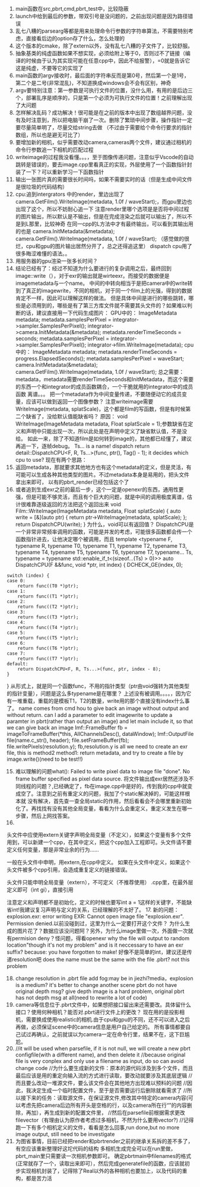 1. main函数在src,pbrt,cmd,pbrt_test中，比较隐蔽
2. launch中给到最后的参数，带双引号是没问题的，之前出现问题是因为路径错误
3. 乱七八糟的parsearg等都是用来处理命令行参数的字符串算法，不需要特别考虑，直接看后边的option存了什么，怎么处理的
4. 这个版本的cmake，除了extern以外，没有乱七八糟的子文件了，比较舒服。
5. 抽象基类的纯虚函数如果不想实现，必须给附上等于0，否则过不了链接（编译的时候由于认为其实现可能在任意cpp中，因此不给报警），=0就是告诉它这是纯虚，不要等它的实现了
6. main函数的argv接收时，最后面的字符串反而是第0号，然后第一个是1号，第二个是二号(非常混乱)，不知道换成windows会不会有区别，神奇
7. argv要特别注意：第一参数是可执行文件的位置，没什么用，有用的是后边三个，部署乱序是顺序的，只是第一个必须为可执行文件的位置！之前理解出现了大问题
8. 怎样解决乱码？成功解决！很可能是在之前的版本中出现了数组越界问题，没有及时注意到，所以把电脑干崩了一次。删除了繁琐中间步骤，操作指针一定要尽量简单明了，尽量交给string去做
   （不过由于需要给个命令行要求的指针数组，所以也是避无可比了）
9.  要增加新的相机，似乎需要改动camera,cameras两个文件，建议通过相机的命令行参数追一下相机的匹配过程
10. writeimage的过程我没看懂。。。，至于图像传递问题，注意似乎Vscode的自动跳转是错误的，要去image.cpp里看真正的实现，外层使用了一个函数指针封装了一下？可以重新学习一下函数指针
11. 输出一张图片真的需要很长时间吗，如果不需要实时的话（但是生成中间文件是很垃圾的代码结构）
12. cpu:追到intergrators 中的render，里边出现了camera.GetFilm().WriteImage(metadata, 1.0f / waveStart);，而gpu里边也出现了这个，所以不妨耐心追一下
    注意render里哪个选项是是否将中间过程的图片输出，所以默认是不输出，但是在完成渲染之后就可以输出了，所以不是到L那里，比较神奇
    在同一cpp的L方法中才有最终输出，可以看到其输出用的也是
    camera.InitMetadata(&metadata);
    camera.GetFilm().WriteImage(metadata, 1.0f / waveStart);
    （感觉做的很烂，cpu和gpu的图片输出居然分开了，总之还得追这里）
    dispatch cpu用了很多晦涩难懂的语法。。
13. 用服务器的gpu渲染一张多长时间？
14. 结论已经有了：经过不知道为什么要进行的复杂调用之后，最终回到image::write（），对于exr的输出就是wirteexr。而接受的数据便是imagemetadata与一个name。
    中间的中转向相当于是把camera中的write转到了真正的imagewrite，不同的相机，对于同一个film上的光强，得到的数据肯定不一样，因此可以理解这样的做法。
    但是具体中间是进行的哪些跳转，哪些是必须用到的，哪些是有了第三方库文件就不需要其头文件的？如果难以判断的话，建议直接用一下代码生成图片：
   GPU中的：
    ImageMetadata metadata;
    metadata.samplesPerPixel = integrator->sampler.SamplesPerPixel();
    integrator->camera.InitMetadata(&metadata);
    metadata.renderTimeSeconds = seconds;
    metadata.samplesPerPixel = integrator->sampler.SamplesPerPixel();
    integrator->film.WriteImage(metadata);
   cpu中的：
    ImageMetadata metadata;
    metadata.renderTimeSeconds = progress.ElapsedSeconds();
    metadata.samplesPerPixel = waveStart;
    camera.InitMetadata(&metadata);
    camera.GetFilm().WriteImage(metadata, 1.0f / waveStart);
   总之需要：metadata，metadata需要renderTimeSeconds和InitMetadata，而这个需要的东西一个和integrator的成员函数耦合，一个干脆就用的integrator中的成员函数
   离谱。。。
   把一个metadata作为中间变量传递，不要随便动它的成员变量，应该可以做到返回一个图像参数？
   注意writeimage需要WriteImage(metadata, splatScale)，这个都是film的写函数，但是有时候第二个缺省了，没给默认值能缺省吗？
   原因：    void WriteImage(ImageMetadata metadata, Float splatScale = 1);参数缺省在定义和声明中只能出现一次，所以此处是在声明中定义了缺省默认值，不是没给。
   如此一来，除了不知道film是如何转到image的，其他都已经懂了，建议再追一下，逐帧debug。
   Ts... is a name!
   dispatch
        return detail::DispatchCPU<F, R, Ts...>(func, ptr(), Tag() - 1); it decides which cpu to use?
   现在有两个思路：
   1. 返回metadata，那就要求其他地方也有这个metadata的定义，但是灵活，有可能可以生成各种其他类型的图片。不过metadata本身是易用的，把头文件拿出来即可，
   以有的pbrt_render已经包括这个了
   2. 或者追到生成exr之前的最后一步，这个一定是openexr的东西，通用性更强，但是可能不够灵活，而且有个巨大的问题，就是中间的调用极度离谱，估计很难靠逐级返回的方法把这个返回出来
void Film::WriteImage(ImageMetadata metadata, Float splatScale) {
    auto write = [&](auto ptr) { return ptr->WriteImage(metadata, splatScale); };
    return DispatchCPU(write);
}
为什么，void可以有返回值？
DispatchCPU是一个非常非常频率调用的函数，可能是并发的考虑，可能很多函数都会传一个函数指针进去，让他决定哪个被调用，而且
template <typename F, typename R, typename T0, typename T1, typename T2, typename T3,
          typename T4, typename T5, typename T6, typename T7, typename... Ts,
          typename = typename std::enable_if_t<(sizeof...(Ts) > 0)>>
auto DispatchCPU(F &&func, void *ptr, int index) {
    DCHECK_GE(index, 0);

    switch (index) {
    case 0:
        return func((T0 *)ptr);
    case 1:
        return func((T1 *)ptr);
    case 2:
        return func((T2 *)ptr);
    case 3:
        return func((T3 *)ptr);
    case 4:
        return func((T4 *)ptr);
    case 5:
        return func((T5 *)ptr);
    case 6:
        return func((T6 *)ptr);
    case 7:
        return func((T7 *)ptr);
    default:
        return DispatchCPU<F, R, Ts...>(func, ptr, index - 8);
    }
}
从形式上，就是同一个函数func，不用的指针类型（ptr由void强转为其他类型的指针变量），问题是这么多typename是在哪里？
上述没有被调用。。。。，因为它有一堆重载，重载的是模板T1，T2的数量，write用的那个直接没有index什么事了。
name comes from cmd
hou to give back an image without output and without return.
can I add a parameter to edit imagewrite to update a paramter in pbrt(rather than output an image) and let main include it, so that we can give back an image
        Imf::FrameBuffer fb = imageToFrameBuffer(*this, AllChannelsDesc(), dataWindow);
        Imf::OutputFile file(name.c_str(), header);
        file.setFrameBuffer(fb);
        file.writePixels(resolution.y);
      fb,resolution.y is all we need to create an exr file, this is method2
      method1: return metadata, and try to create a file by image.write()(need to be test!!)


  
  15. 难以理解的问题what():  Failed to write pixel data to image file "done". No frame buffer specified as pixel data source.
   将文件输出成exr居然还涉及不同线程的问题？,已经确定了，fb在image.cpp中是好的，传到我的cpp中就变成空了。注意到之前有重定义的问题，我加了个static解决掉的，可能这样根本就
   没有解决，首先查一查全局static的作用，然后看看会不会哪里重新初始化了。再找找有没有其他全局变量，看看为什么会重定义，重定义发生在哪一步骤，然后上网找答案。
16. 
头文件中应使用extern关键字声明全局变量（不定义），如果这个变量有多个文件用到，可以新建一个cpp，在其中定义，把这个cpp加入工程即可。头文件请不要定义任何变量，那是非常业余的行为……

一般在头文件中申明，用extern,在cpp中定义。 如果在头文件中定义，如果这个头文件被多个cpp引用，会造成重复定义的链接错误。

头文件只能申明全局变量（extern），不可定义（不推荐使用）    .cpp里，在最外层定义即可（int gi），直接引用

注意定义和声明都不是初始化，定义的时候也要写int a = 1这样的关键字，不能缺省int!我建议复习声明与定义的关系，已经理解的不太好了。
17. 新的问题： explosion.exr: error writing EXR: Cannot open image file "explosion.exr". Permission denied.以前没碰到过，这里为什么一定要打开这个文件？
    为什么生成的图片花了？数据应该没问题阿？另外，为什么image里做一次，外面做一次就有permision deny？怪问题，得看openexr
    why the file will output to random location"though it's not my problem" and is it neccessary to have an exr suffix?
    because: you have forgotten to make!
    好像不是简单的int，建议还是传递resolution吧
    does the name must be the same with the file .pbrt? not this problem
    
18. change resolution in .pbrt file
    add fog:may be in jiezhi?media，explosion is a medium? it's better to change another scene
    pbrt do not have original depth msg?
    give depth image is a hard problem, original pbrt has not depth msg at all(need to rewrite a lot of code)
19. camera等信息位于.pbrt文件中，如果想把接口留出来还需要改。具体留什么接口？使用何种相机？能否对.pbrt进行文件上的更改？
    现在用的是投影相机，需要换成使用realistic的相机.由于cpu和gpu的不同，还不可以进入之后再做，必须保证scene中的camera信息是用户自己给定的。
    所有事情都要自己试过再确认，之前就误以为camera一定在命令行里，结果不在，这下巨尴尬。
20.     
    //it will be used when parsefile, if it is not null, we will create a new pbrt configfile(with a different name), and then delete it
    //because original file is very conplex and only use a filename as input, do so can avoid change code
    //为什么要生成新的文件：原本的源代码涉及到多个文件，而且最后应该是用的重定向输入流的方式进行读取，要改动就要涉及其底层逻辑
    //而且要么改动一堆源文件，要么该文件会在其他地方出现难以预料的问题
    //因此，我决定生成一个临时配置文件，至于是否需要运行后删除就看需求了
    //所以接下来的任务：读取源文件，在保证源文件,修改其中特定的camera内容(可以考虑先把camera后边所有开头是空格的行，以及camera所在行“”的内容删除，再加），再生成到新的配置文件里，
    //然后在parsefile前根据需求更改filevector（有理由认为原作者考虑过多相机，不然为什么要用vector?)
    //记得跑一下有多个相机定义的文件，看看是怎么回事,run done,but no more image output, still need to be investigate
21. 为图省事情，目前已经把render和pbrtrender之前的继承关系拆的差不多了，有空应该重新整理好这坨代码的结构
    多相机生成完全可以在run里做，pbrt_main里只需要读一次相机参数即可。
    确定pbrtmain中filenames的格式(正常就存了一个，读取出来即可），然后完成generatefile的函数，应该就初步实现相机封装了，记得除了Real以外的各种相机也要加上，以及代码的重构，都是苦力活
    
